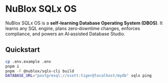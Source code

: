 # NuBlox SQLx OS

NuBlox SQLx OS is a **self‑learning Database Operating System (DBOS)**. It learns any SQL engine, plans zero‑downtime changes, enforces compliance, and powers an AI‑assisted Database Studio.

## Quickstart
```bash
cp .env.example .env
pnpm i
pnpm -F @nublox/sqlx-cli build
DATABASE_URL="postgresql://scott:tiger@localhost/mydb" sqlx ping
```
